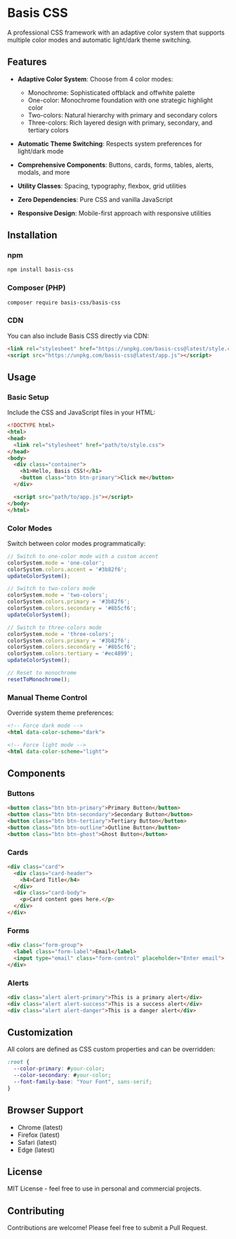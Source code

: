 # Basis CSS

A professional CSS framework with an adaptive color system that supports multiple color modes and automatic light/dark theme switching.

## Features

- **Adaptive Color System**: Choose from 4 color modes:
  - Monochrome: Sophisticated offblack and offwhite palette
  - One-color: Monochrome foundation with one strategic highlight color
  - Two-colors: Natural hierarchy with primary and secondary colors
  - Three-colors: Rich layered design with primary, secondary, and tertiary colors

- **Automatic Theme Switching**: Respects system preferences for light/dark mode
- **Comprehensive Components**: Buttons, cards, forms, tables, alerts, modals, and more
- **Utility Classes**: Spacing, typography, flexbox, grid utilities
- **Zero Dependencies**: Pure CSS and vanilla JavaScript
- **Responsive Design**: Mobile-first approach with responsive utilities

## Installation

### npm

```bash
npm install basis-css
```

### Composer (PHP)

```bash
composer require basis-css/basis-css
```

### CDN

You can also include Basis CSS directly via CDN:

```html
<link rel="stylesheet" href="https://unpkg.com/basis-css@latest/style.css">
<script src="https://unpkg.com/basis-css@latest/app.js"></script>
```

## Usage

### Basic Setup

Include the CSS and JavaScript files in your HTML:

```html
<!DOCTYPE html>
<html>
<head>
  <link rel="stylesheet" href="path/to/style.css">
</head>
<body>
  <div class="container">
    <h1>Hello, Basis CSS!</h1>
    <button class="btn btn-primary">Click me</button>
  </div>

  <script src="path/to/app.js"></script>
</body>
</html>
```

### Color Modes

Switch between color modes programmatically:

```javascript
// Switch to one-color mode with a custom accent
colorSystem.mode = 'one-color';
colorSystem.colors.accent = '#3b82f6';
updateColorSystem();

// Switch to two-colors mode
colorSystem.mode = 'two-colors';
colorSystem.colors.primary = '#3b82f6';
colorSystem.colors.secondary = '#8b5cf6';
updateColorSystem();

// Switch to three-colors mode
colorSystem.mode = 'three-colors';
colorSystem.colors.primary = '#3b82f6';
colorSystem.colors.secondary = '#8b5cf6';
colorSystem.colors.tertiary = '#ec4899';
updateColorSystem();

// Reset to monochrome
resetToMonochrome();
```

### Manual Theme Control

Override system theme preferences:

```html
<!-- Force dark mode -->
<html data-color-scheme="dark">

<!-- Force light mode -->
<html data-color-scheme="light">
```

## Components

### Buttons

```html
<button class="btn btn-primary">Primary Button</button>
<button class="btn btn-secondary">Secondary Button</button>
<button class="btn btn-tertiary">Tertiary Button</button>
<button class="btn btn-outline">Outline Button</button>
<button class="btn btn-ghost">Ghost Button</button>
```

### Cards

```html
<div class="card">
  <div class="card-header">
    <h4>Card Title</h4>
  </div>
  <div class="card-body">
    <p>Card content goes here.</p>
  </div>
</div>
```

### Forms

```html
<div class="form-group">
  <label class="form-label">Email</label>
  <input type="email" class="form-control" placeholder="Enter email">
</div>
```

### Alerts

```html
<div class="alert alert-primary">This is a primary alert</div>
<div class="alert alert-success">This is a success alert</div>
<div class="alert alert-danger">This is a danger alert</div>
```

## Customization

All colors are defined as CSS custom properties and can be overridden:

```css
:root {
  --color-primary: #your-color;
  --color-secondary: #your-color;
  --font-family-base: "Your Font", sans-serif;
}
```

## Browser Support

- Chrome (latest)
- Firefox (latest)
- Safari (latest)
- Edge (latest)

## License

MIT License - feel free to use in personal and commercial projects.

## Contributing

Contributions are welcome! Please feel free to submit a Pull Request.
